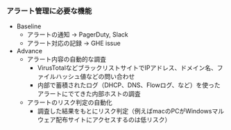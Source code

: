 
### アラート管理に必要な機能

- Baseline
    - アラートの通知 -> PagerDuty, Slack
    - アラート対応の記録 -> GHE issue
- Advance
    - アラート内容の自動的な調査
        - VirusTotalなどブラックリストサイトでIPアドレス、ドメイン名、ファイルハッシュ値などの問い合わせ
        - 内部で蓄積されたログ（DHCP、DNS、Flowログ、など）を使ったアラートにでてきた内部ホストの調査
    - アラートのリスク判定の自動化
        - 調査した結果をもとにリスク判定（例えばmacのPCがWindowsマルウェア配布サイトにアクセスするのは低リスク）

